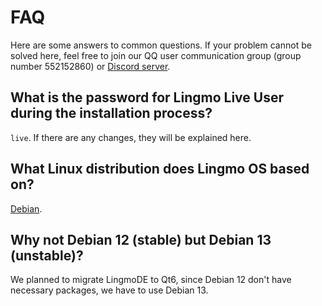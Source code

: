 # FAQ
Here are some answers to common questions. If your problem cannot be solved here, feel free to join our QQ user communication group (group number 552152860) or [Discord server](https://discord.gg/NP2fsr9dPd).

## What is the password for Lingmo Live User during the installation process?
`live`. If there are any changes, they will be explained here.

## What Linux distribution does Lingmo OS based on?
[Debian](https://debian.org).

## Why not Debian 12 (stable) but Debian 13 (unstable)?
We planned to migrate LingmoDE to Qt6, since Debian 12 don't have necessary packages, we have to use Debian 13.
